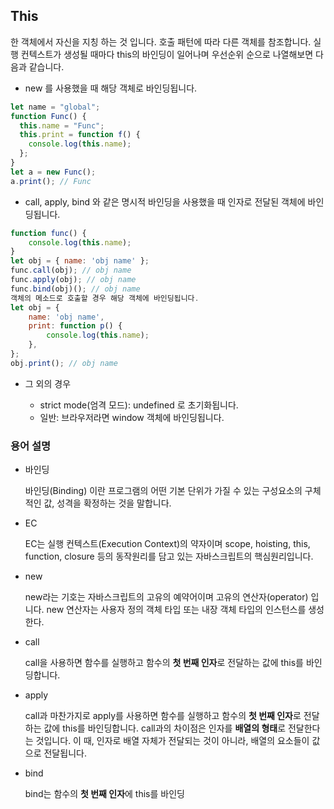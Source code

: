 ## This

한 객체에서 자신을 지칭 하는 것 입니다.
호출 패턴에 따라 다른 객체를 참조합니다. 실행 컨텍스트가 생성될 때마다 this의 바인딩이 일어나며 우선순위 순으로 나열해보면 다음과 같습니다.

- new 를 사용했을 때 해당 객체로 바인딩됩니다.

```jsx
let name = "global";
function Func() {
  this.name = "Func";
  this.print = function f() {
    console.log(this.name);
  };
}
let a = new Func();
a.print(); // Func
```

- call, apply, bind 와 같은 명시적 바인딩을 사용했을 때 인자로 전달된 객체에 바인딩됩니다.

```jsx
function func() {
    console.log(this.name);
}
let obj = { name: 'obj name' };
func.call(obj); // obj name
func.apply(obj); // obj name
func.bind(obj)(); // obj name
객체의 메소드로 호출할 경우 해당 객체에 바인딩됩니다.
let obj = {
    name: 'obj name',
    print: function p() {
        console.log(this.name);
    },
};
obj.print(); // obj name
```

- 그 외의 경우

  - strict mode(엄격 모드): undefined 로 초기화됩니다.
  - 일반: 브라우저라면 window 객체에 바인딩됩니다.

### 용어 설명

- 바인딩

  바인딩(Binding) 이란 프로그램의 어떤 기본 단위가 가질 수 있는 구성요소의 구체적인 값, 성격을 확정하는 것을 말합니다.

- EC

  EC는 실행 컨텍스트(Execution Context)의 약자이며 scope, hoisting, this, function, closure 등의 동작원리를 담고 있는 자바스크립트의 핵심원리입니다.

- new

  new라는 기호는 자바스크립트의 고유의 예약어이며 고유의 연산자(operator) 입니다. new 연산자는 사용자 정의 객체 타입 또는 내장 객체 타입의 인스턴스를 생성한다.

- call

  call을 사용하면 함수를 실행하고 함수의 **첫 번째 인자**로 전달하는 값에 this를 바인딩합니다.

- apply

  call과 마찬가지로 apply를 사용하면 함수를 실행하고 함수의 **첫 번째 인자**로 전달하는 값에 this를 바인딩합니다. call과의 차이점은 인자를 **배열의 형태**로 전달한다는 것입니다. 이 때, 인자로 배열 자체가 전달되는 것이 아니라, 배열의 요소들이 값으로 전달됩니다.

- bind

  bind는 함수의 **첫 번째 인자**에 this를 바인딩
